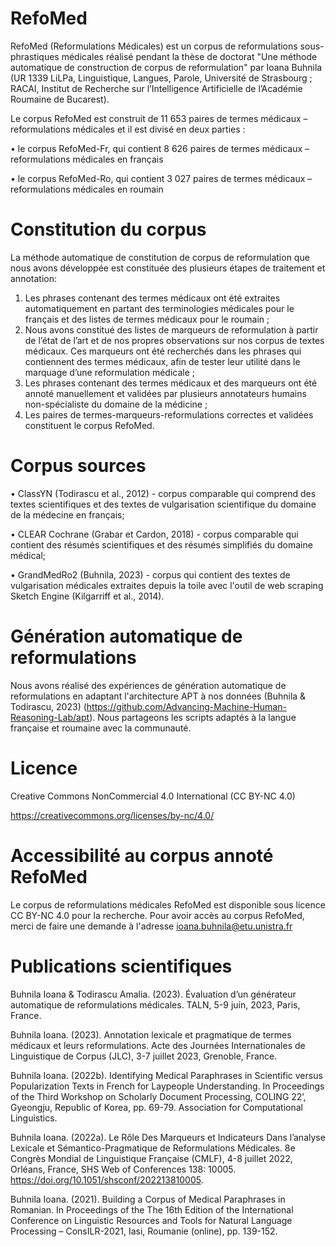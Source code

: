 # RefoMed

RefoMed (Reformulations Médicales) est un corpus de reformulations sous-phrastiques médicales réalisé pendant la thèse de doctorat "Une méthode automatique de construction de corpus de reformulation" par Ioana Buhnila (UR 1339 LiLPa, Linguistique, Langues, Parole, Université de Strasbourg ; RACAI, Institut de Recherche sur l’Intelligence Artificielle de l’Académie Roumaine de Bucarest).

Le corpus RefoMed est construit de 11 653 paires de termes médicaux – reformulations médicales et il est divisé en deux parties : 

•	le corpus RefoMed-Fr, qui contient 8 626 paires de termes médicaux – reformulations médicales en français

•	le corpus RefoMed-Ro, qui contient 3 027 paires de termes médicaux – reformulations médicales en roumain

# Constitution du corpus

La méthode automatique de constitution de corpus de reformulation que nous avons développée est constituée des plusieurs étapes de traitement et annotation:
1. Les phrases contenant des termes médicaux ont été extraites automatiquement en partant des terminologies médicales pour le français et des listes de termes médicaux pour le roumain ;
2. Nous avons constitué des listes de marqueurs de reformulation à partir de l’état de l’art et de nos propres observations sur nos corpus de textes médicaux. Ces marqueurs ont été recherchés dans les phrases qui contiennent des termes médicaux, afin de tester leur utilité dans le marquage d’une reformulation médicale ;
3. Les phrases contenant des termes médicaux et des marqueurs ont été annoté manuellement et validées par plusieurs annotateurs humains non-spécialiste du domaine de la médicine ;
4. Les paires de termes-marqueurs-reformulations correctes et validées constituent le corpus RefoMed.

# Corpus sources
•	ClassYN (Todirascu et al., 2012) - corpus comparable qui comprend des textes scientifiques et des textes de vulgarisation scientifique du domaine de la médecine en français;

•	CLEAR Cochrane (Grabar et Cardon, 2018) - corpus comparable qui contient des résumés scientifiques et des résumés simplifiés du domaine médical;

•	GrandMedRo2 (Buhnila, 2023) - corpus qui contient des textes de vulgarisation médicales extraites depuis la toile avec l'outil de web scraping Sketch Engine  (Kilgarriff et al., 2014).

# Génération automatique de reformulations
Nous avons réalisé des expériences de génération automatique de reformulations en adaptant l'architecture APT à nos données (Buhnila & Todirascu, 2023) (https://github.com/Advancing-Machine-Human-Reasoning-Lab/apt). 
Nous partageons les scripts adaptés à la langue française et roumaine avec la communauté.

# Licence
Creative Commons NonCommercial 4.0 International (CC BY-NC 4.0)

https://creativecommons.org/licenses/by-nc/4.0/ 

# Accessibilité au corpus annoté RefoMed

Le corpus de reformulations médicales RefoMed est disponible sous licence CC BY-NC 4.0 pour la recherche.
Pour avoir accès au corpus RefoMed, merci de faire une demande à l'adresse ioana.buhnila@etu.unistra.fr

# Publications scientifiques

Buhnila Ioana & Todirascu Amalia. (2023). Évaluation d’un générateur automatique de reformulations médicales. TALN, 5-9 juin, 2023, Paris, France.

Buhnila Ioana. (2023). Annotation lexicale et pragmatique de termes médicaux et leurs reformulations. Acte des Journées Internationales de Linguistique de Corpus (JLC), 3-7 juillet 2023, Grenoble, France.

Buhnila Ioana. (2022b). Identifying Medical Paraphrases in Scientific versus Popularization Texts in French for Laypeople Understanding. In Proceedings of the Third Workshop on Scholarly Document Processing, COLING 22’, Gyeongju, Republic of Korea, pp. 69-79. Association for Computational Linguistics.

Buhnila Ioana. (2022a). Le Rôle Des Marqueurs et Indicateurs Dans l’analyse Lexicale et Sémantico-Pragmatique de Reformulations Médicales. 8e Congrès Mondial de Linguistique Française (CMLF), 4-8 juillet 2022, Orléans, France, SHS Web of Conferences 138: 10005. https://doi.org/10.1051/shsconf/202213810005.

Buhnila Ioana. (2021). Building a Corpus of Medical Paraphrases in Romanian. In Proceedings of the The 16th Edition of the International Conference on Linguistic Resources and Tools for Natural Language Processing – ConsILR-2021, Iasi, Roumanie (online), pp. 139-152.

